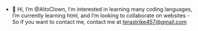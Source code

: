 - 👋 Hi, I’m @AltoClown, I’m interested in learning many coding languages, I’m currently learning html, and I’m looking to collaborate on websites
-So if you want to contact me, contact me at terastrike457@gmail.com

<!---
AltoClown/AltoClown is a ✨ special ✨ repository because its `README.md` (this file) appears on your GitHub profile.
You can click the Preview link to take a look at your changes.
--->
